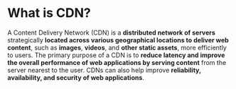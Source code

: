 # What is CDN?
A Content Delivery Network (CDN) is a **distributed network of servers** strategically **located across various geographical locations to deliver web content**, such as **images**, **videos**, and **other static assets**, more efficiently to users. The primary purpose of a CDN is to **reduce latency and improve the overall performance of web applications by serving content** from the server nearest to the user. CDNs can also help improve **reliability, availability, and security of web applications**.
